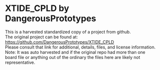 
# XTIDE_CPLD by DangerousPrototypes  
This is a harvested standardized copy of a project from github.  
The original project can be found at:  
https://github.com/DangerousPrototypes/XTIDE_CPLD  
Please consult that link for additional, details, files, and license information.  
Note: It was auto harvested and if the original repo had more than one board file or anything out of the ordinary the files here are likely not representative.  
    